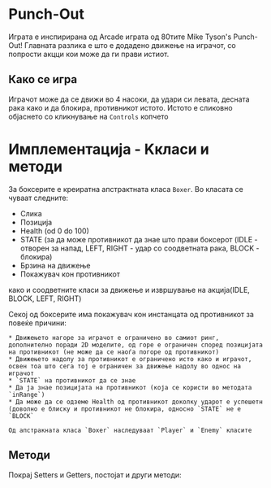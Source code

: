 # Punch-Out
Играта е инспирирана од Arcade играта од 80тите Mike Tyson's Punch-Out!
Главната разлика е што е додадено движење на играчот, со попрости акцци кои може да ги прави истиот.

## Како се игра
Играчот може да се движи во 4 насоки, да удари си левата, десната рака како и да блокира, противникот истото.
Истото е сликовно објаснето со кликнување на `Controls` копчето


# Имплементација - Kкласи и методи
За боксерите е креиратна апстрактната класа `Boxer`. Во класата се чуваат следните:
 * Слика 
 * Позиција
 * Health (od 0 do 100)
 * STATE (за да може противникот да знае што прави боксерот (IDLE - отворен за напад, LEFT, RIGHT - удар со соодветната рака, BLOCK - блокира)
 * Брзина на движење
 * Покажувач кон противникот
	
како и соодветните класи за движење и извршување на акција(IDLE, BLOCK, LEFT, RIGHT)
	
Секој од боксерите има покажувач кон инстанцата од противникот за повеќе причини:
	
    * Движењето нагоре за играчот е ограничено во самиот ринг, дополнително поради 2D моделите, од горе е ограничен според позицијата на противникот (не може да се наоѓа погоре од противникот)
    * Движењето надолу за противникот е ограничено исто како и играчот, освен тоа што сега тој е ограничен за движење надолу во однос на играчот
    * `STATE` на противникот да се знае
    * Да ја знае позицијата на противникот (која се користи во методата `inRange`)
    * Да може да се одземе Health од противникот доколку ударот е успешетн (доволно е блиску и противникот не блокира, односно `STATE` не е `BLOCK`
		
	Од апстракната класа `Boxer` наследуваат `Player` и `Enemy` класите
		
## Методи

Покрај Setters и Getters, постојат и други методи:
	
	
